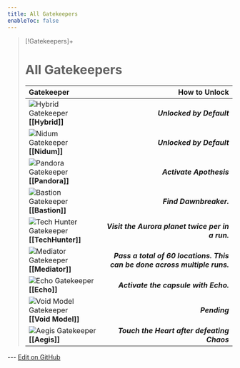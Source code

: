 ```yaml
---
title: All Gatekeepers
enableToc: false
---
```

> [!Gatekeepers]+
> # All Gatekeepers
> 
> | Gatekeeper | How to Unlock |
> |:---|---:|
> | ![Hybrid Gatekeeper](Hybrid_Portrait.png)<br>**[[Hybrid]]** | ***Unlocked by Default*** |
> | ![Nidum Gatekeeper](Nidum_Portrait.png)<br>**[[Nidum]]** | ***Unlocked by Default*** |
> | ![Pandora Gatekeeper](Pandora_Portrait.png)<br>**[[Pandora]]** | ***Activate Apothesis*** |
> | ![Bastion Gatekeeper](Bastion_Portrait.png)<br>**[[Bastion]]** | ***Find Dawnbreaker.*** |
> | ![Tech Hunter Gatekeeper](TechHunter_Portrait.png)<br>**[[TechHunter]]** | ***Visit the Aurora planet twice per in a run.*** |
> | ![Mediator Gatekeeper](Mediator_Portrait.png)<br>**[[Mediator]]** | ***Pass a total of 60 locations. This can be done across multiple runs.*** |
> | ![Echo Gatekeeper](Echo_Portrait.png)<br>**[[Echo]]** | ***Activate the capsule with Echo.*** |
> | ![Void Model Gatekeeper](VoidModel_Portrait.png)<br>**[[Void Model]]** | ***Pending*** |
> | ![Aegis Gatekeeper](Aegis_Portrait.png)<br>**[[Aegis]]** | ***Touch the Heart after defeating Chaos*** |

<!-- Make sure that the github edit button link is correct. This just means adding the parent and filename after the content folder in the URL -->
--- [Edit on GitHub](https://github.com/Mondrethos/gatekeeperwiki/edit/main/content/Gatekeepers/allgatekeepers.md)